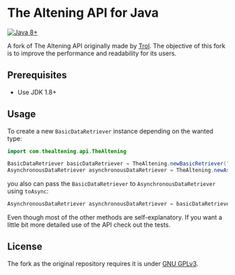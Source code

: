 # The Altening API for Java

[![Java 8+][java-badge]](https://java.oracle.com/)

[java-badge]: https://img.shields.io/badge/Java-8%2B-informational.svg

A fork of The Altening API originally made by [Trol](https://github.com/Trol1337). The objective of this fork is to improve the performance and readability for its users.

## Prerequisites
 * Use JDK 1.8+
 
## Usage

To create a new `BasicDataRetriever` instance depending on the wanted type:
```java
import com.thealtening.api.TheAltening

BasicDataRetriever basicDataRetriever = TheAltening.newBasicRetriever("api key");
AsynchronousDataRetriever asynchronousDataRetriever = TheAltening.newAsyncRetriever("api key");
```
you also can pass the ``BasicDataRetriever`` to ``AsynchronousDataRetriever`` using ``toAsync``:

```java
AsynchronousDataRetriever asynchronousDataRetriever = basicDataRetriever.toAsync();
```

Even though most of the other methods are self-explanatory. If you want a little bit more detailed use of the API check out the tests.

## License
The fork as the original repository requires it is under [GNU GPLv3](https://choosealicense.com/licenses/gpl-3.0/).
